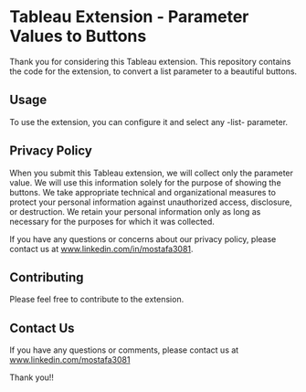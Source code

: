 # Tableau Extension - Parameter Values to Buttons
Thank you for considering this Tableau extension. This repository contains the code for the extension, to convert a list parameter to a beautiful buttons.

## Usage
To use the extension, you can configure it and select any -list- parameter.

## Privacy Policy
When you submit this Tableau extension, we will collect only the parameter value. We will use this information solely for the purpose of showing the buttons.
We take appropriate technical and organizational measures to protect your personal information against unauthorized access, disclosure, or destruction.
We retain your personal information only as long as necessary for the purposes for which it was collected.

If you have any questions or concerns about our privacy policy, please contact us at www.linkedin.com/in/mostafa3081.

## Contributing
Please feel free to contribute to the extension.

## Contact Us
If you have any questions or comments, please contact us at www.linkedin.com/mostafa3081

Thank you!!
